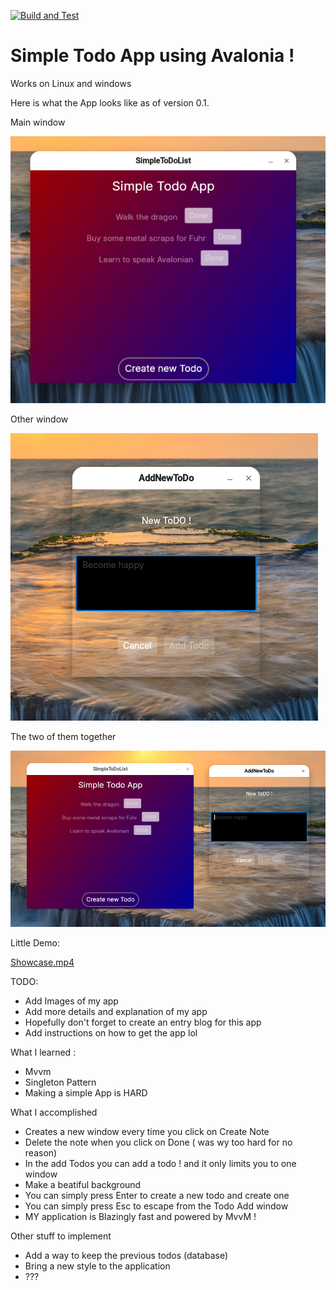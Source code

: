 [![Build and Test](https://github.com/SmolPeaCat/ToDoApp/actions/workflows/dotnet.yml/badge.svg)](https://github.com/SmolPeaCat/ToDoApp/actions/workflows/dotnet.yml)
# Simple Todo App using Avalonia !
Works on Linux and windows

Here is what the App looks like as of version 0.1.  

Main window

![image](https://github.com/SmolPeaCat/ToDoApp/blob/main/Assets/Extras/todo_app_main.png)

Other window  

![image](https://github.com/SmolPeaCat/ToDoApp/blob/main/Assets/Extras/add_new_todo.png)  

The two of them together  

![image](https://github.com/SmolPeaCat/ToDoApp/blob/main/Assets/Extras/together_forever.png)


Little Demo:  

[Showcase.mp4](https://github.com/SmolPeaCat/ToDoApp/assets/108297253/b62e1841-7ba1-477f-bd13-ea3f34c44424)




TODO:
- Add Images of my app
- Add more details and explanation of my app
- Hopefully don't forget to create an entry blog for this app
- Add instructions on how to get the app lol

What I learned :
- Mvvm
- Singleton Pattern
- Making a simple App is HARD

What I accomplished
- Creates a new window every time you click on Create Note
- Delete the note when you click on Done ( was wy too hard for no reason)
- In the add Todos you can add a todo ! and it only limits you to one window
- Make a beatiful background
- You can simply press Enter to create a new todo and create one
- You can simply press Esc to escape from the Todo Add window
- MY application is Blazingly fast and powered by MvvM !

Other stuff to implement
- Add a way to keep the previous todos (database)
- Bring a new style to the application
- ???
